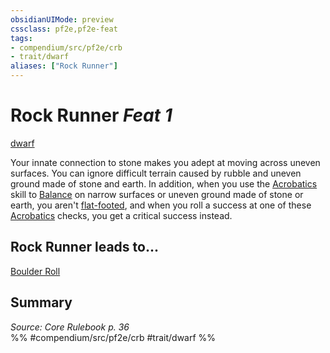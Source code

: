```yaml
---
obsidianUIMode: preview
cssclass: pf2e,pf2e-feat
tags:
- compendium/src/pf2e/crb
- trait/dwarf
aliases: ["Rock Runner"]
---
```

# Rock Runner  *Feat 1*  
[dwarf](../../rules/traits/dwarf.md)  


Your innate connection to stone makes you adept at moving across uneven surfaces. You can ignore difficult terrain caused by rubble and uneven ground made of stone and earth. In addition, when you use the [Acrobatics](../skills.md#Acrobatics) skill to [Balance](../../rules/actions/balance.md) on narrow surfaces or uneven ground made of stone or earth, you aren't [flat-footed](../../rules/conditions.md#Flat-footed), and when you roll a success at one of these [Acrobatics](../skills.md#Acrobatics) checks, you get a critical success instead.

## Rock Runner leads to...

[Boulder Roll](boulder-roll.md)

## Summary

*Source: Core Rulebook p. 36*  
%% #compendium/src/pf2e/crb #trait/dwarf %%